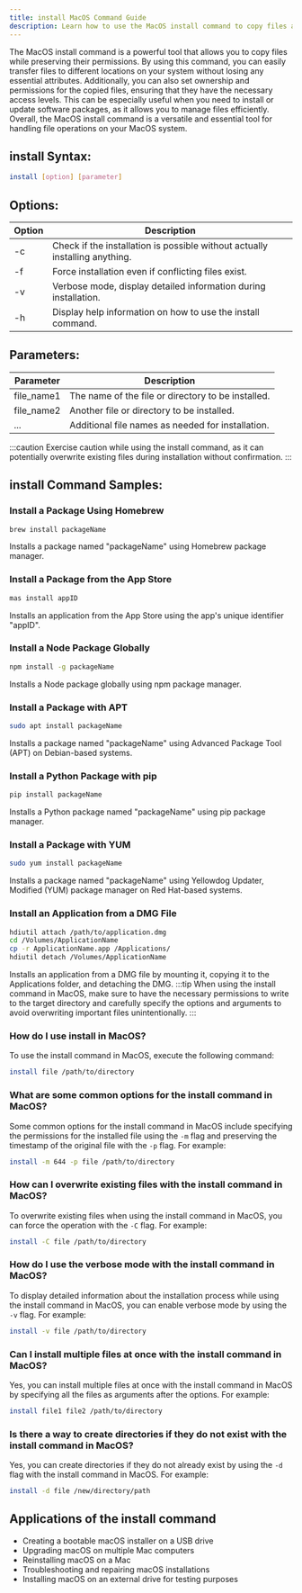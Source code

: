 ```yaml
---
title: install MacOS Command Guide
description: Learn how to use the MacOS install command to copy files and set permissions on your system.
---
```


The MacOS install command is a powerful tool that allows you to copy files while preserving their permissions. By using this command, you can easily transfer files to different locations on your system without losing any essential attributes. Additionally, you can also set ownership and permissions for the copied files, ensuring that they have the necessary access levels. This can be especially useful when you need to install or update software packages, as it allows you to manage files efficiently. Overall, the MacOS install command is a versatile and essential tool for handling file operations on your MacOS system.


## install Syntax:
```bash
install [option] [parameter]
```

## Options:
| Option | Description             |
|--------|-------------------------|
| -c     | Check if the installation is possible without actually installing anything. |
| -f     | Force installation even if conflicting files exist.                      |
| -v     | Verbose mode, display detailed information during installation.         |
| -h     | Display help information on how to use the install command.              |

## Parameters:
| Parameter  | Description                                      |
|------------|--------------------------------------------------|
| file_name1 | The name of the file or directory to be installed.|
| file_name2 | Another file or directory to be installed.         |
| ...        | Additional file names as needed for installation.  |

:::caution
Exercise caution while using the install command, as it can potentially overwrite existing files during installation without confirmation.
:::
## install Command Samples:
### Install a Package Using Homebrew
```bash
brew install packageName
```
Installs a package named "packageName" using Homebrew package manager.

### Install a Package from the App Store
```bash
mas install appID
```
Installs an application from the App Store using the app's unique identifier "appID".

### Install a Node Package Globally
```bash
npm install -g packageName
```
Installs a Node package globally using npm package manager.

### Install a Package with APT
```bash
sudo apt install packageName
```
Installs a package named "packageName" using Advanced Package Tool (APT) on Debian-based systems.

### Install a Python Package with pip
```bash
pip install packageName
```
Installs a Python package named "packageName" using pip package manager.

### Install a Package with YUM
```bash
sudo yum install packageName
```
Installs a package named "packageName" using Yellowdog Updater, Modified (YUM) package manager on Red Hat-based systems.

### Install an Application from a DMG File
```bash
hdiutil attach /path/to/application.dmg
cd /Volumes/ApplicationName
cp -r ApplicationName.app /Applications/
hdiutil detach /Volumes/ApplicationName
```
Installs an application from a DMG file by mounting it, copying it to the Applications folder, and detaching the DMG.
:::tip
When using the install command in MacOS, make sure to have the necessary permissions to write to the target directory and carefully specify the options and arguments to avoid overwriting important files unintentionally.
:::

### How do I use install in MacOS?
To use the install command in MacOS, execute the following command:
```bash
install file /path/to/directory
```

### What are some common options for the install command in MacOS?
Some common options for the install command in MacOS include specifying the permissions for the installed file using the `-m` flag and preserving the timestamp of the original file with the `-p` flag. 
For example:
```bash
install -m 644 -p file /path/to/directory
```

### How can I overwrite existing files with the install command in MacOS?
To overwrite existing files when using the install command in MacOS, you can force the operation with the `-C` flag. 
For example:
```bash
install -C file /path/to/directory
```

### How do I use the verbose mode with the install command in MacOS?
To display detailed information about the installation process while using the install command in MacOS, you can enable verbose mode by using the `-v` flag. 
For example:
```bash
install -v file /path/to/directory
```

### Can I install multiple files at once with the install command in MacOS?
Yes, you can install multiple files at once with the install command in MacOS by specifying all the files as arguments after the options.
For example:
```bash
install file1 file2 /path/to/directory
```

### Is there a way to create directories if they do not exist with the install command in MacOS?
Yes, you can create directories if they do not already exist by using the `-d` flag with the install command in MacOS.
For example:
```bash
install -d file /new/directory/path
```
## Applications of the install command

- Creating a bootable macOS installer on a USB drive
- Upgrading macOS on multiple Mac computers
- Reinstalling macOS on a Mac
- Troubleshooting and repairing macOS installations
- Installing macOS on an external drive for testing purposes
